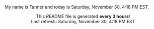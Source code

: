 My name is Tanner and today is Saturday, November 30, 4:18 PM EST.

<p align="center">This <i>README</i> file is generated <b>every 3 hours</b>!</br>Last refresh: Saturday, November 30, 4:18 PM EST<br /></p>
